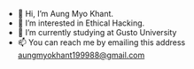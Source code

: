 - 👋 Hi, I’m Aung Myo Khant.
- 👀 I’m interested in Ethical Hacking.
- 🌱 I’m currently studying at Gusto University
- 📫 You can reach me by emailing this address aungmyokhant199988@gmail.com


